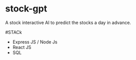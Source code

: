 # stock-gpt
A stock interactive AI to predict the stocks a day in advance.

#STACk
- Express JS / Node Js
- React JS
- SQL
